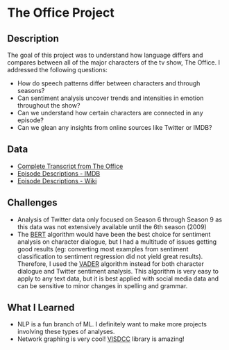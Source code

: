 # The Office Project

## Description

The goal of this project was to understand how language differs and compares between all of the major characters of the tv show, The Office.  I addressed the following questions:
* How do speech patterns differ between characters and through seasons?
* Can sentiment analysis uncover trends and intensities in emotion throughout the show?
* Can we understand how certain characters are connected in any episode?
* Can we glean any insights from online sources like Twitter or IMDB?

## Data
* [Complete Transcript from The Office](https://www.kaggle.com/nasirkhalid24/the-office-us-complete-dialoguetranscript/version/1#)
* [Episode Descriptions - IMDB](https://www.imdb.com/title/tt0386676/episodes?season=1)
* [Episode Descriptions - Wiki](https://en.wikipedia.org/wiki/The_Office_(American_season_1))

## Challenges
* Analysis of Twitter data only focused on Season 6 through Season 9 as this data was not extensively available until the 6th season (2009)
* The [BERT](https://github.com/thoailinh/Sentiment-Analysis-using-BERT) algorithm would have been the best choice for sentiment analysis on character dialogue, but I had a multitude of issues getting good results (eg: converting most examples from sentiment classification to sentiment regression did not yield great results).  Therefore, I used the [VADER](https://github.com/cjhutto/vaderSentiment) algorithm instead for both character dialogue and Twitter sentiment analysis.  This algorithm is very easy to apply to any text data, but it is best applied with social media data and can be sensitive to minor changes in spelling and grammar.  

## What I Learned
* NLP is a fun branch of ML.  I definitely want to make more projects involving these types of analyses.
* Network graphing is very cool!  [VISDCC](https://github.com/jimmybow/visdcc) library is amazing!
